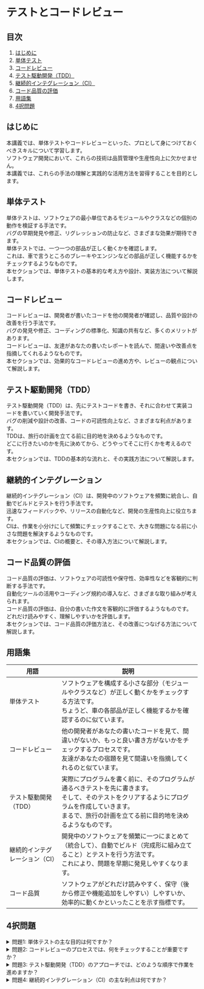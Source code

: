 # テストとコードレビュー

## 目次

1. [はじめに](#introduction)
2. [単体テスト](#unit-testing)
3. [コードレビュー](#code-review)
4. [テスト駆動開発（TDD）](#tdd)
5. [継続的インテグレーション（CI）](#continuous-integration)
6. [コード品質の評価](#code-quality)
7. [用語集](#glossary)
8. [4択問題](#multiple-choice-questions)

<a id="introduction"></a>
## はじめに

本講義では、単体テストやコードレビューといった、プロとして身につけておくべきスキルについて学習します。  
ソフトウェア開発において、これらの技術は品質管理や生産性向上に欠かせません。  
本講義では、これらの手法の理解と実践的な活用方法を習得することを目的とします。  

<a id="unit-testing"></a>
## 単体テスト

単体テストは、ソフトウェアの最小単位であるモジュールやクラスなどの個別の動作を検証する手法です。  
バグの早期発見や修正、リグレッションの防止など、さまざまな効果が期待できます。  
単体テストでは、一つ一つの部品が正しく動くかを確認します。  
これは、車で言うところのブレーキやエンジンなどの部品が正しく機能するかをチェックするようなものです。  
本セクションでは、単体テストの基本的な考え方や設計、実装方法について解説します。  

<a id="code-review"></a>
## コードレビュー

コードレビューは、開発者が書いたコードを他の開発者が確認し、品質や設計の改善を行う手法です。  
バグの発見や修正、コーディングの標準化、知識の共有など、多くのメリットがあります。  
コードレビューは、友達があなたの書いたレポートを読んで、間違いや改善点を指摘してくれるようなものです。  
本セクションでは、効果的なコードレビューの進め方や、レビューの観点について解説します。  

<a id="tdd"></a>
## テスト駆動開発（TDD）

テスト駆動開発（TDD）は、先にテストコードを書き、それに合わせて実装コードを書いていく開発手法です。  
バグの削減や設計の改善、コードの可読性向上など、さまざまな利点があります。  
TDDは、旅行の計画を立てる前に目的地を決めるようなものです。  
どこに行きたいのかを先に決めてから、どうやってそこに行くかを考えるのです。  
本セクションでは、TDDの基本的な流れと、その実践方法について解説します。  

<a id="continuous-integration"></a>
## 継続的インテグレーション

継続的インテグレーション（CI）は、開発中のソフトウェアを頻繁に統合し、自動でビルドとテストを行う手法です。  
迅速なフィードバックや、リリースの自動化など、開発の生産性向上に役立ちます。  
CIは、作業を小分けにして頻繁にチェックすることで、大きな問題になる前に小さな問題を解決するようなものです。  
本セクションでは、CIの概要と、その導入方法について解説します。  

<a id="code-quality"></a>
## コード品質の評価

コード品質の評価は、ソフトウェアの可読性や保守性、効率性などを客観的に判断する手法です。  
自動化ツールの活用やコーディング規約の導入など、さまざまな取り組みが考えられます。  
コード品質の評価は、自分の書いた作文を客観的に評価するようなものです。  
どれだけ読みやすく、理解しやすいかを評価します。  
本セクションでは、コード品質の評価方法と、その改善につなげる方法について解説します。

<a id="glossary"></a>
## 用語集

| 用語 | 説明 |
| --- | --- |
| 単体テスト | ソフトウェアを構成する小さな部分（モジュールやクラスなど）が正しく動くかをチェックする方法です。<br/>ちょうど、車の各部品が正しく機能するかを確認するのに似ています。<br/> |
| コードレビュー | 他の開発者があなたの書いたコードを見て、間違いがないか、もっと良い書き方がないかをチェックするプロセスです。<br/>友達があなたの宿題を見て間違いを指摘してくれるのと似ています。<br/> |
| テスト駆動開発（TDD） | 実際にプログラムを書く前に、そのプログラムが通るべきテストを先に書きます。<br/>そして、そのテストをクリアするようにプログラムを作成していきます。<br/>まるで、旅行の計画を立てる前に目的地を決めるようなものです。<br/> |
| 継続的インテグレーション（CI） | 開発中のソフトウェアを頻繁に一つにまとめて（統合して）、自動でビルド（完成形に組み立てること）とテストを行う方法です。<br/>これにより、問題を早期に発見しやすくなります。<br/> |
| コード品質 | ソフトウェアがどれだけ読みやすく、保守（後から修正や機能追加をしやすい）しやすいか、効率的に動くかといったことを示す指標です。 |

<a id="multiple-choice-questions"></a>
## 4択問題

<details>
<summary>問題1: 単体テストの主な目的は何ですか？</summary>

- a. システム全体の動作を確認すること
- b. 個々のモジュールが正しく動作することを確認すること
- c. 開発者のスキルを評価すること
- d. ユーザーのフィードバックを収集すること

<details>
<summary>回答と解説</summary>

回答: b. 個々のモジュールが正しく動作することを確認すること

単体テストは、ソフトウェアを構成する小さな部分（モジュールやクラスなど）が正しく動くかをチェックする方法です。これにより、システム全体を組み立てる前に、各部品が正しく機能していることを保証します。
</details>
</details>

<details>
<summary>問題2: コードレビューのプロセスでは、何をチェックすることが重要ですか？</summary>

- a. 開発者の個人的な好み
- b. コードの実行速度のみ
- c. 間違いやもっと良い書き方がないか
- d. コメントの量

<details>
<summary>回答と解説</summary>

回答: c. 間違いやもっと良い書き方がないか

コードレビューは、他の開発者があなたの書いたコードを見て、間違いがないか、もっと良い書き方がないかをチェックするプロセスです。これにより、コードの品質が向上し、開発チーム全体の知識が共有されます。
</details>
</details>

<details>
<summary>問題3: テスト駆動開発（TDD）のアプローチでは、どのような順序で作業を進めますか？</summary>

- a. コードを書いてからテストを書く
- b. テストを書いてからコードを書く
- c. ドキュメントを完成させてからテストとコードを書く
- d. コードとテストを同時に書く

<details>
<summary>回答と解説</summary>

回答: b. テストを書いてからコードを書く

テスト駆動開発（TDD）は、実際にプログラムを書く前に、そのプログラムが通るべきテストを先に書きます。そして、そのテストをクリアするようにプログラムを作成していきます。これにより、設計の改善やバグの削減に寄与します。
</details>
</details>

<details>
<summary>問題4: 継続的インテグレーション（CI）の主な利点は何ですか？</summary>

- a. 開発者のコーディングスキルを向上させる
- b. プロジェクトのドキュメントを自動生成する
- c. 問題を早期に発見しやすくする
- d. ソフトウェアの販売価格を決定する

<details>
<summary>回答と解説</summary>

回答: c. 問題を早期に発見しやすくする

継続的インテグレーション（CI）は、コードの変更を頻繁にメインラインに統合するプラクティスです。これにより、問題を早期に発見し、修正が容易になります。また、ソフトウェアの品質を維持しながら、開発プロセスを加速することができます。
</details>
</details>
